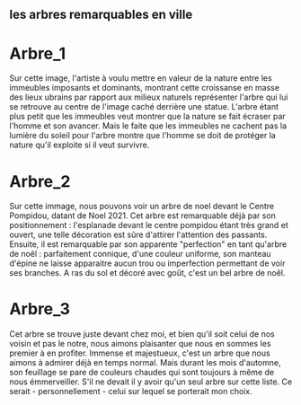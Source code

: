 ## les arbres remarquables en ville

# Arbre_1

Sur cette image, l'artiste à voulu mettre en valeur de la nature entre les immeubles imposants et dominants, montrant cette croissanse en masse des lieux ubrains par rapport aux milieux naturels représenter l'arbre qui lui se retrouve au centre de l'image caché derrière une statue. L'arbre étant plus petit que les immeubles veut montrer que la nature se fait écraser par l'homme et son avancer. Mais le faite que les immeubles ne cachent pas la lumière du soleil pour l'arbre montre que l'homme se doit de protéger la nature qu'il exploite si il veut survivre.

# Arbre_2

Sur cette immage, nous pouvons voir un arbre de noel devant le Centre Pompidou, datant de Noel 2021. Cet arbre est remarquable déjà par son positionnement : l'esplanade devant le centre pompidou étant très grand et ouvert, une telle décoration est sûre d'attirer l'attention des passants. Ensuite, il est remarquable par son apparente "perfection" en tant qu'arbre de noêl : parfaitement connique, d'une couleur uniforme, son manteau d'épine ne laisse apparaitre aucun trou ou imperfection permettant de voir ses branches. A ras du sol et décoré avec goût, c'est un bel arbre de noêl.

# Arbre_3

Cet arbre se trouve juste devant chez moi, et bien qu'il soit celui de nos voisin et pas le notre, nous aimons plaisanter que nous en sommes les premier à en profiter.
Immense et majestueux, c'est un arbre que nous aimons à admirer déjà en temps normal. Mais durant les mois d'automne, son feuillage se pare de couleurs chaudes qui sont toujours à même de nous émmerveiller. S'il ne devait il y avoir qu'un seul arbre sur cette liste. Ce serait - personnellement - celui sur lequel se porterait mon choix.
